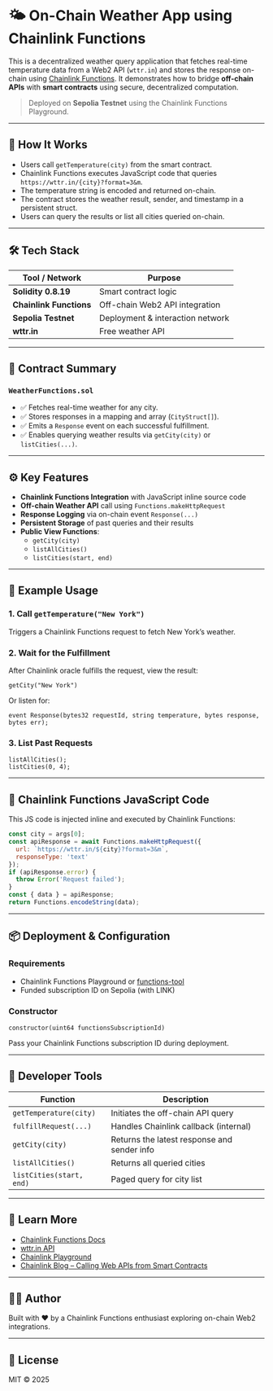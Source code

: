 # 🌤️ On-Chain Weather App using Chainlink Functions

This is a decentralized weather query application that fetches real-time temperature data from a Web2 API (`wttr.in`) and stores the response on-chain using [Chainlink Functions](https://docs.chain.link/chainlink-functions/introduction). It demonstrates how to bridge **off-chain APIs** with **smart contracts** using secure, decentralized computation.

> Deployed on **Sepolia Testnet** using the Chainlink Functions Playground.

---

## 🧠 How It Works

- Users call `getTemperature(city)` from the smart contract.
- Chainlink Functions executes JavaScript code that queries `https://wttr.in/{city}?format=3&m`.
- The temperature string is encoded and returned on-chain.
- The contract stores the weather result, sender, and timestamp in a persistent struct.
- Users can query the results or list all cities queried on-chain.

---

## 🛠 Tech Stack

| Tool / Network     | Purpose                                      |
|--------------------|----------------------------------------------|
| **Solidity 0.8.19**| Smart contract logic                         |
| **Chainlink Functions** | Off-chain Web2 API integration          |
| **Sepolia Testnet**| Deployment & interaction network             |
| **wttr.in**        | Free weather API                             |

---

## 🔗 Contract Summary

### `WeatherFunctions.sol`

- ✅ Fetches real-time weather for any city.
- ✅ Stores responses in a mapping and array (`CityStruct[]`).
- ✅ Emits a `Response` event on each successful fulfillment.
- ✅ Enables querying weather results via `getCity(city)` or `listCities(...)`.

---

## ⚙️ Key Features

- **Chainlink Functions Integration** with JavaScript inline source code
- **Off-chain Weather API** call using `Functions.makeHttpRequest`
- **Response Logging** via on-chain event `Response(...)`
- **Persistent Storage** of past queries and their results
- **Public View Functions**:
  - `getCity(city)`
  - `listAllCities()`
  - `listCities(start, end)`

---

## 🧪 Example Usage

### 1. Call `getTemperature("New York")`

Triggers a Chainlink Functions request to fetch New York’s weather.

### 2. Wait for the Fulfillment

After Chainlink oracle fulfills the request, view the result:

```solidity
getCity("New York")
```

Or listen for:

```solidity
event Response(bytes32 requestId, string temperature, bytes response, bytes err);
```

### 3. List Past Requests

```solidity
listAllCities();
listCities(0, 4);
```

---

## 📜 Chainlink Functions JavaScript Code

This JS code is injected inline and executed by Chainlink Functions:

```javascript
const city = args[0];
const apiResponse = await Functions.makeHttpRequest({
  url: `https://wttr.in/${city}?format=3&m`,
  responseType: 'text'
});
if (apiResponse.error) {
  throw Error('Request failed');
}
const { data } = apiResponse;
return Functions.encodeString(data);
```

---

## 📦 Deployment & Configuration

### Requirements

- Chainlink Functions Playground or [functions-tool](https://github.com/smartcontractkit/functions-hardhat-starter-kit)
- Funded subscription ID on Sepolia (with LINK)

### Constructor

```solidity
constructor(uint64 functionsSubscriptionId)
```

Pass your Chainlink Functions subscription ID during deployment.

---

## 🧰 Developer Tools

| Function                     | Description                                  |
|------------------------------|----------------------------------------------|
| `getTemperature(city)`       | Initiates the off-chain API query            |
| `fulfillRequest(...)`        | Handles Chainlink callback (internal)        |
| `getCity(city)`              | Returns the latest response and sender info |
| `listAllCities()`            | Returns all queried cities                   |
| `listCities(start, end)`     | Paged query for city list                    |

---

## 🧠 Learn More

- [Chainlink Functions Docs](https://docs.chain.link/chainlink-functions/introduction)
- [wttr.in API](https://wttr.in/:help)
- [Chainlink Playground](https://functions.chain.link/)
- [Chainlink Blog – Calling Web APIs from Smart Contracts](https://blog.chain.link/calling-any-api-from-your-smart-contract/)

---

## 👨‍💻 Author

Built with ❤️ by a Chainlink Functions enthusiast exploring on-chain Web2 integrations.

---

## 📜 License

MIT © 2025

